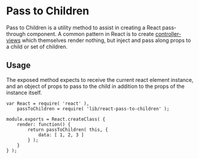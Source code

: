 Pass to Children
================

Pass to Children is a utility method to assist in creating a React pass-through component. A common pattern in React is to create [controller-views](https://facebook.github.io/flux/docs/overview.html#views-and-controller-views) which themselves render nothing, but inject and pass along props to a child or set of children.

## Usage

The exposed method expects to receive the current react element instance, and an object of props to pass to the child in addition to the props of the instance itself.

```
var React = require( 'react' ),
	passToChildren = require( 'lib/react-pass-to-children' );

module.exports = React.createClass( {
	render: function() {
		return passToChildren( this, { 
			data: [ 1, 2, 3 ]
		} );
	}
} );
```
